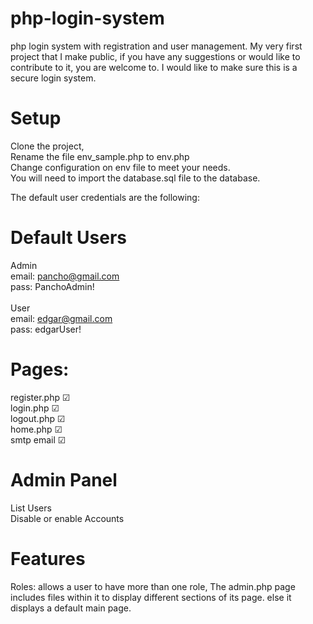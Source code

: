# php-login-system
php login system with registration and user management. My very first project that I make public, if you have any suggestions or would like to contribute to it, you are welcome to.  I would like to make sure this is a secure login system. 
# Setup
Clone the project,<br/>
Rename the file env_sample.php to env.php<br/>
Change configuration on env file to meet your needs. <br/>
You will need to import the database.sql file to the database. <br/>

The default user credentials are the following: 
<br/>
# Default Users
Admin<br/>
email: pancho@gmail.com<br/>
pass: PanchoAdmin!<br/>
<br/>
User<br/>
email: edgar@gmail.com<br/>
pass: edgarUser!<br/>

# Pages:<br/>
register.php &#9745;<br/>
login.php &#9745;<br/>
logout.php &#9745;<br/>
home.php &#9745;<br/>
smtp email &#9745;<br/>


# Admin Panel
List Users<br/>
Disable or enable Accounts<br/>


# Features
Roles: allows a user to have more than one role, 
The admin.php page includes files within it to display different sections of its page.
else it displays a default main page. 
